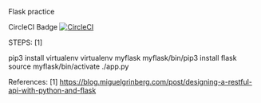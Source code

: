 Flask practice

CircleCI Badge [![CircleCI](https://circleci.com/gh/sosi-org/REST-practice.svg?style=svg)](https://circleci.com/gh/sosi-org/REST-practice)

STEPS: [1]

pip3 install virtualenv
virtualenv myflask
myflask/bin/pip3 install flask
source myflask/bin/activate
./app.py


References:
[1]  https://blog.miguelgrinberg.com/post/designing-a-restful-api-with-python-and-flask
